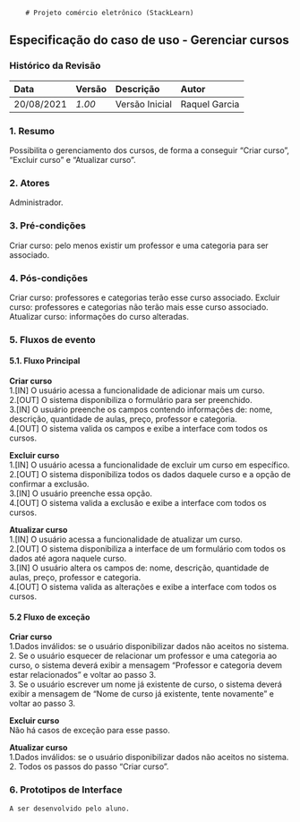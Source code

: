 		# Projeto comércio eletrônico (StackLearn)

## Especificação do caso de uso - Gerenciar cursos

### Histórico da Revisão 

|  Data  | Versão | Descrição | Autor |
|:-------|:-------|:----------|:------|
| 20/08/2021 | *1.00* | Versão Inicial  | Raquel Garcia |

### 1. Resumo 

Possibilita o gerenciamento dos cursos, de forma a conseguir  “Criar curso”, “Excluir curso” e “Atualizar curso”.

### 2. Atores 

Administrador.

### 3. Pré-condições

Criar curso: pelo menos existir um professor e uma categoria para ser associado.

### 4. Pós-condições

Criar curso: professores e categorias terão esse curso associado.
Excluir curso: professores e categorias não terão mais esse curso associado.
Atualizar curso: informações do curso alteradas.

### 5. Fluxos de evento
#### 5.1. Fluxo Principal
**Criar curso**   
1.[IN] O usuário acessa a funcionalidade de adicionar mais um curso.   
2.[OUT] O sistema disponibiliza o formulário para ser preenchido.   
3.[IN] O usuário preenche os campos contendo informações de: nome, descrição, quantidade de aulas, preço, professor e categoria.   
4.[OUT] O sistema valida os campos e exibe a interface com todos os cursos.   
	
**Excluir curso**   
1.[IN] O usuário acessa a funcionalidade de excluir um curso em específico.   
2.[OUT] O sistema disponibiliza todos os dados daquele curso e a opção de confirmar a exclusão.   
3.[IN] O usuário preenche essa opção.   
4.[OUT] O sistema valida a exclusão e exibe a interface com todos os cursos.   
	
**Atualizar curso**   
1.[IN] O usuário acessa a funcionalidade de atualizar um curso.   
2.[OUT] O sistema disponibiliza a interface de um formulário com todos os dados até agora naquele curso.   
3.[IN] O usuário altera os campos de: nome, descrição, quantidade de aulas, preço, professor e categoria.   
4.[OUT] O sistema valida as alterações e exibe a interface com todos os cursos.   

#### 5.2 Fluxo de exceção
**Criar curso**   
1.Dados inválidos: se o usuário disponibilizar dados não aceitos no sistema.   
2. Se o usuário esquecer de relacionar um professor e uma categoria ao curso, o sistema deverá exibir a mensagem “Professor e categoria devem estar relacionados” e voltar ao passo 3.   
3. Se o usuário escrever um nome já existente de curso, o sistema deverá exibir a mensagem de “Nome de curso já existente, tente novamente” e voltar ao passo 3.   

**Excluir curso**   
Não há casos de exceção para esse passo.   

**Atualizar curso**   
1.Dados inválidos: se o usuário disponibilizar dados não aceitos no sistema.   
2. Todos os passos do passo “Criar curso”.   

### 6. Prototipos de Interface

`A ser desenvolvido pelo aluno.`
